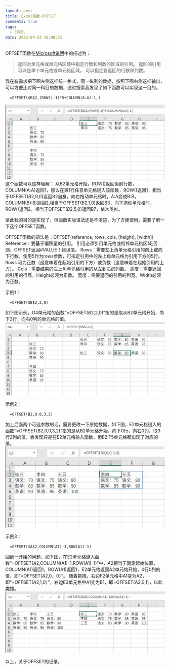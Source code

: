 ```yaml
---
layout: post
title: Excel函数-OFFSET
comments: true
tags:
  - EXCEL
date: 2022-04-23 16:00:52
---
```

OFFSET函数在[Microsoft说明](https://support.microsoft.com/zh-cn/office/offset-%E5%87%BD%E6%95%B0-c8de19ae-dd79-4b9b-a14e-b4d906d11b66)中的描述为：

>返回对单元格或单元格区域中指定行数和列数的区域的引用。 返回的引用可以是单个单元格或单元格区域。 可以指定要返回的行数和列数。

<!--more-->
我在有需求把下图左侧这样统一格式，同一纵列的数据，按照下图右侧这样输出，可以方便比对同一科目的数据，通过搜索我发现了如下函数可以实现这一目的。
```
  =OFFSET($B$2,(ROW()-1)*5+COLUMN(A:A)-1,)
```

![](/assets/images/220423_1.JPG)
这个函数可以这样理解：
从B2单元格开始，ROW()返回当前行数，COLUMN(A:A)返回1，那么在第1行任意单元格键入该函数，ROW()返回1，相当于OFFSET($B$2,0,0)返回B2自身，向右拖动单元格时，A:A变成B:B，COLUMN(B):B)返回2,相当于OFFSET($B$2,1,0)返回B3，向下拖动单元格时，ROW()返回2，相当于OFFSET($B$2,5,0)返回B7，依次类推。

至此我的目的是实现了，但函数实际语法还是不清楚，为了方便使用，需要了解一下这个OFFSET函数。

OFFSET函数的语法是：OFFSET(reference, rows, cols, [height], [width])
Reference：要基于偏移量的引用。 引用必须引用单元格或相邻单元格区域;否则，OFFSET返回#VALUE！错误值。
Rows：需要左上角单元格引用的向上或向下行数。使用5作为rows参数，可指定引用中的左上角单元格为引用下方的5行。 
Rows 可为正数（这意味着在起始引用的下方）或负数（这意味着在起始引用的上方）。
Cols：需要结果的左上角单元格引用的从左到右的列数。 
高度：需要返回的引用的行高。Height必须为正数。
宽度：需要返回的引用的列宽。Width必须为正数。

示例1：
```
  =OFFSET($B$2,2,0)
```
如下图示例，G4单元格的函数“=OFFSET($B$2,2,0)”指的是取从B2单元格开始，向下2行，向右0列的单元格的值。
![示例1](/assets/images/220423_2.JPG)

示例2：
```
  =OFFSET(B2,0,0,3,2)
```
加上后面两个可选参数的话，需要更改一下原始数据，如下图，E2单元格键入的函数“=OFFSET(B2,0,0,3,2)”指的是从B2单元格开始，向下0行，向右0列，取3行2列的值，会发现只是在E2单元格输入函数，但E2:F5单元格都出现了对应的值。
![示例2](/assets/images/220423_3.JPG)

示例3：
```
  =OFFSET($A$2,COLUMN(A1)-1,ROW(A1)-1)
```
回到一开始的问题，如下图，在E2单元格键入函数“=OFFSET($A$2,COLUMN(A1)-1,ROW(A1)-1)”中，$A$2相当于固定起始位置，COLUMN(A1)返回1，ROW(A1)返回1，E2单元格返回A2单元格开始，0行0列的值，即“=OFFSET($A$2,0，0）”。
随着拖拽，右边F2单元格中A1变为A2，即“=OFFSET($A$2,1,0）”，右边E3单元格中A1变为B1，即=OFFSET($A$2,0,1），以此类推。
![示例3](/assets/images/220423_4.JPG)

以上，关于OFFSET的记录。
